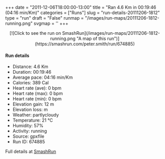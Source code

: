 +++
date = "2011-12-06T18:00:00-13:00"
title = "Ran 4.6 Km in 00:19:46 (04:16 min/Km)"
categories = ["Runs"]
slug = "run-details-20111206-1812"
type = "run"
draft = "False"
runmap = "/images/run-maps/20111206-1812-running.png"
svgmap = '<polyline points="92 80, 83 79, 70 89, 65 98, 42 100, 36 91, 44 68, 23 57, 23 52, 28 39, 64 8, 64 2, 52 5, 49 11, 44 16, 22 31, 9 50, 15 37, 33 21, 49 8, 59 0, 64 3, 28 42, 21 62, 45 68, 36 92, 45 100, 74 95, 79 80, 91 76">'
+++



<!--more-->

<center>
[![Click to see the run on SmashRun](/images/run-maps/20111206-1812-running.png "A map of this run")](https://smashrun.com/peter.smith/run/674885)
</center>

#### Run details

* Distance: 4.6 Km
* Duration: 00:19:46
* Average pace: 04:16 min/Km
* Calories: 389 Cal
* Heart rate (ave): 0 bpm
* Heart rate (max): 0 bpm
* Heart rate (min): 0 bpm
* Elevation gain: 12 m
* Elevation loss:  m
* Weather: partlycloudy
* Temperature: 21 &deg;C
* Humidity: 57%
* Activity: running
* Source: gpxfile
* Run ID: 674885

Full details at [SmashRun](https://smashrun.com/peter.smith/run/674885)